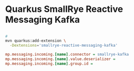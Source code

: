 # Quarkus SmallRye Reactive Messaging Kafka

<!--
https://github.com/fagnersoliver/quarkus-kakfa/blob/main/pom.xml
-->

##

```sh
#
mvn quarkus:add-extension \
  -Dextensions='smallrye-reactive-messaging-kafka'
```

```ini
mp.messaging.incoming.[name].connector = smallrye-kafka
mp.messaging.incoming.[name].value.deserializer =
mp.messaging.incoming.[name].group.id =
```
